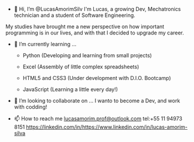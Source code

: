 - 👋 Hi, I’m @LucasAmorimSilv
    I'm Lucas, a growing Dev, Mechatronics technician and a student of Software Engineering.

My studies have brought me a new perspective on how important programming is in our lives, and with that I decided to upgrade my career.
  
- 🌱 I’m currently learning ...
    - Python (Developing and learning from small projects)

    - Excel (Assembly of little complex spreadsheets)

    - HTML5 and CSS3 (Under development with D.I.O. Bootcamp)

    - JavaScript (Learning a little every day!)

- 💞️ I’m looking to collaborate on ...
     I wanto to become a Dev, and work with codding!
     
- 📫 How to reach me
     lucasamorim.prof@outlook.com
     tel:+55 11 94973 8151
     https://linkedin.com/in/https://www.linkedin.com/in/lucas-amorim-silva

<!---
LucasAmorimSilv/LucasAmorimSilv is a ✨ special ✨ repository because its `README.md` (this file) appears on your GitHub profile.
You can click the Preview link to take a look at your changes.
--->
